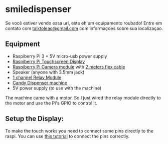 # smiledispenser

Se você estiver vendo essa url, este eh um equipamento roubado!
Entre em contato com talktoleao@gmail.com com informaçoes sobre sua localizaçao.



## Equipment

* Raspiberry Pi 3 + 5V micro-usb power supply
* [Raspiberry Pi Touchscreen Display](https://www.raspberrypi.org/products/raspberry-pi-touch-display/)
* [Raspiberry Pi Camera module](https://www.raspberrypi.org/products/camera-module-v2/) with [2 meters flex cable](https://www.amazon.com/Adafruit-Flex-Cable-Raspberry-Camera/dp/B00XW2NCKS)
* Speaker (anyone with 3.5mm jack)
* [1 channel Relay Module](https://www.amazon.com/Tolako-Arduino-Indicator-Channel-Official/dp/B00VRUAHLE)
* [Candy Dispenser machine](https://www.amazon.com/Motion-Activated-Candy-Dispenser-candy-5/dp/B00AUZ4F0G/)
* 5V power supply (to use with the machine)


The machine came with a motor. So I just wired the relay module directly to the motor and use the Pi's GPIO to control it.


## Setup the Display:

To make the touch works you need to connect some pins directly to the raspi. You can use [this tutorial](http://www.makeuseof.com/tag/setup-raspberry-pi-touchscreen/) to connect the pins correctly.

